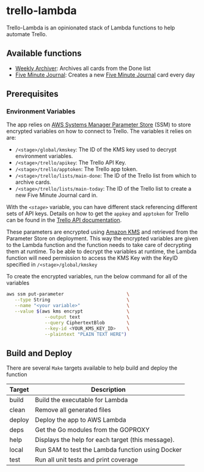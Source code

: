 # trello-lambda

Trello-Lambda is an opinionated stack of Lambda functions to help automate Trello.

## Available functions

* [Weekly Archiver](./weekly-archiver): Archives all cards from the Done list
* [Five Minute Journal](./five-minute-journal): Creates a new [Five Minute Journal](https://www.intelligentchange.com/collections/all/products/the-five-minute-journal) card every day

## Prerequisites

### Environment Variables

The app relies on [AWS Systems Manager Parameter Store](https://aws.amazon.com/systems-manager/features/) (SSM) to store encrypted variables on how to connect to Trello. The variables it relies on are:

* `/<stage>/global/kmskey`: The ID of the KMS key used to decrypt environment variables.
* `/<stage>/trello/apikey`: The Trello API Key.
* `/<stage>/trello/apptoken`: The Trello app token.
* `/<stage>/trello/lists/main-done`: The ID of the Trello list from which to archive cards.
* `/<stage>/trello/lists/main-today`: The ID of the Trello list to create a new Five Minute Journal card in.

With the _`<stage>`_ variable, you can have different stack referencing different sets of API keys. Details on how to get the `appkey` and `apptoken` for Trello can be found in the [Trello API documentation](https://trello.readme.io/docs/get-started).

These parameters are encrypted using [Amazon KMS](https://aws.amazon.com/kms/) and retrieved from the Parameter Store on deployment. This way the encrypted variables are given to the Lambda function and the function needs to take care of decrypting them at runtime. To be able to decrypt the variables at runtime, the Lambda function will need permission to access the KMS Key with the KeyID specified in `/<stage>/global/kmskey`

To create the encrypted variables, run the below command for all of the variables

```bash
aws ssm put-parameter                       \
   --type String                            \
   --name "<your variable>"                 \
   --value $(aws kms encrypt                \
              --output text                 \
              --query CiphertextBlob        \
              --key-id <YOUR_KMS_KEY_ID>    \
              --plaintext "PLAIN TEXT HERE")
```

## Build and Deploy

There are several `Make` targets available to help build and deploy the function

| Target | Description                                       |
|--------|---------------------------------------------------|
| build  | Build the executable for Lambda                   |
| clean  | Remove all generated files                        |
| deploy | Deploy the app to AWS Lambda                      |
| deps   | Get the Go modules from the GOPROXY               |
| help   | Displays the help for each target (this message). |
| local  | Run SAM to test the Lambda function using Docker  |
| test   | Run all unit tests and print coverage             |
